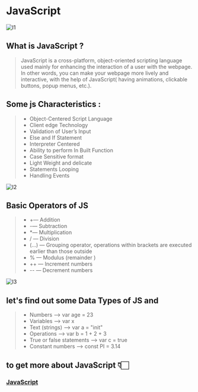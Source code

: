 # JavaScript 
![I1](https://images.squarespace-cdn.com/content/v1/58d20c79725e25b221549193/1521098155260-OD3QNLD1RK7DGPWMCUA6/ke17ZwdGBToddI8pDm48kNvT88LknE-K9M4pGNO0Iqd7gQa3H78H3Y0txjaiv_0fDoOvxcdMmMKkDsyUqMSsMWxHk725yiiHCCLfrh8O1z5QPOohDIaIeljMHgDF5CVlOqpeNLcJ80NK65_fV7S1USOFn4xF8vTWDNAUBm5ducQhX-V3oVjSmr829Rco4W2Uo49ZdOtO_QXox0_W7i2zEA/js.jpg?format=2500w)
## What is JavaScript ?

> JavaScript is a cross-platform, object-oriented scripting language used mainly for enhancing the interaction of a user with the webpage. In other words, you can make your webpage more lively and interactive, with the help of JavaScript( having animations, clickable buttons, popup menus, etc.). 


## Some js Characteristics :
> - Object-Centered Script Language
> - Client edge Technology
> - Validation of User’s Input
> - Else and If Statement
> - Interpreter Centered
> - Ability to perform In Built Function
> - Case Sensitive format
> - Light Weight and delicate
> - Statements Looping
> - Handling Events




![I2](https://2019.stateofjs.com/images/stateofjs-socialmedia.png)


## Basic Operators of JS 
> - +— Addition
> - -— Subtraction
> - *— Multiplication
> - / — Division
> - (...) — Grouping operator, operations within brackets are executed earlier than those outside
> - % — Modulus (remainder )
> - ++ — Increment numbers
> - -- — Decrement numbers



![I3](https://itea.ua/wp-content/uploads/2020/10/bazovyj-kurs-javascript_1.png)




## let's find out some Data Types of JS and 
> - Numbers —> var age = 23
> - Variables —> var x
> - Text (strings) —> var a = "init"
> - Operations —> var b = 1 + 2 + 3
> - True or false statements —> var c = true
> - Constant numbers —> const PI = 3.14


## to get more about JavaScript 👇🏻

### [JavaScript](https://www.w3schools.com/js/default.asp)
 


